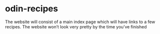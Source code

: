 # odin-recipes
The website will consist of a main index page which will have links to a few recipes. The website won’t look very pretty by the time you’ve finished